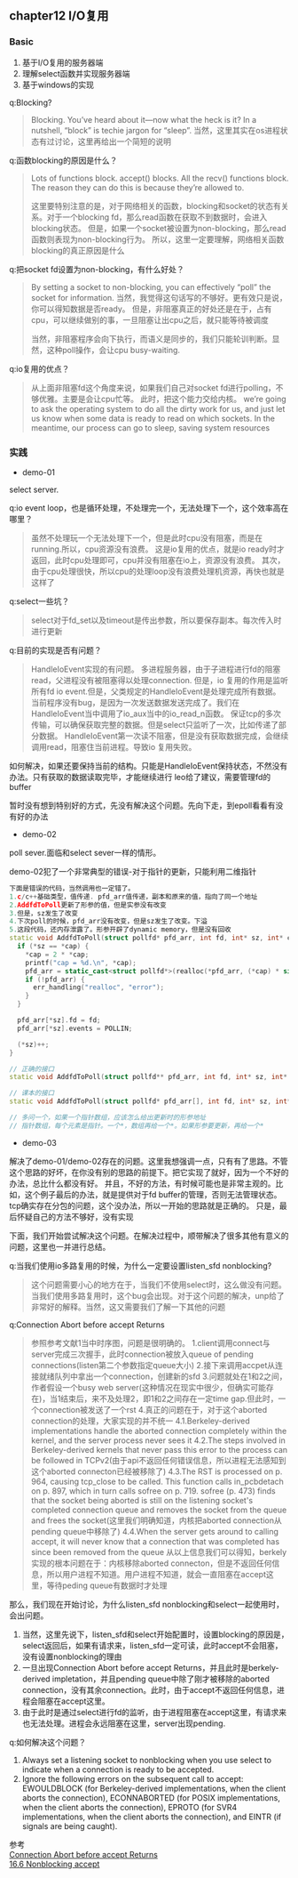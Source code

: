 ## chapter12 I/O复用

### Basic

1. 基于I/O复用的服务器端
2. 理解select函数并实现服务器端
3. 基于windows的实现

q:Blocking?
>Blocking. You’ve heard about it—now what the heck is it? In a nutshell, “block” is techie jargon for “sleep”.
当然，这里其实在os进程状态有过讨论，这里再给出一个简短的说明

q:函数blocking的原因是什么？
>Lots of functions block. accept() blocks. All the recv() functions block. The reason they can do this is
because they’re allowed to.
>
>这里要特别注意的是，对于网络相关的函数，blocking和socket的状态有关系。对于一个blocking fd，那么read函数在获取不到数据时，会进入blocking状态。
但是，如果一个socket被设置为non-blocking，那么read函数则表现为non-blocking行为。
所以，这里一定要理解，网络相关函数blocking的真正原因是什么

q:把socket fd设置为non-blocking，有什么好处？
>By setting a socket to non-blocking, you can effectively “poll” the socket for information.
当然，我觉得这句话写的不够好。更有效只是说，你可以得知数据是否ready。
但是，非阻塞真正的好处还是在于，占有cpu，可以继续做别的事，一旦阻塞让出cpu之后，就只能等待被调度
>
>当然，非阻塞程序会向下执行，而语义是同步的，我们只能轮训判断。显然，这种poll操作，会让cpu busy-waiting.

q:io复用的优点？
>从上面非阻塞fd这个角度来说，如果我们自己对socket fd进行polling，不够优雅。主要是会让cpu忙等。
此时，把这个能力交给内核。
we’re going to ask the operating system to do all the dirty work for us, and just let us know
when some data is ready to read on which sockets. In the meantime, our process can go to sleep, saving
system resources

### 实践

- demo-01

select server.

q:io event loop，也是循环处理，不处理完一个，无法处理下一个，这个效率高在哪里？
>虽然不处理玩一个无法处理下一个，但是此时cpu没有阻塞，而是在running.所以，cpu资源没有浪费。
这是io复用的优点，就是io ready时才返回，此时cpu处理即可，cpu并没有阻塞在io上，资源没有浪费。
其次，由于cpu处理很快，所以cpu的处理loop没有浪费处理机资源，再快也就是这样了

q:select一些坑？
>select对于fd_set以及timeout是传出参数，所以要保存副本。每次传入时进行更新

q:目前的实现是否有问题？
>HandleIoEvent实现的有问题。
多进程服务器，由于子进程进行fd的阻塞read，父进程没有被阻塞得以处理connection.
但是，io 复用的作用是监听所有fd io event.但是，父类规定的HandleIoEvent是处理完成所有数据。
当前程序没有bug，是因为一次发送数据发送完成了。我们在HandleIoEvent当中调用了io_aux当中的io_read_n函数。
保证tcp的多次传输，可以确保获取完整的数据。但是select只监听了一次，比如传递了部分数据。
HandleIoEvent第一次读不阻塞，但是没有获取数据完成，会继续调用read，阻塞住当前进程。导致io 复用失败。
>
如何解决，如果还要保持当前的结构。只能是HandleIoEvent保持状态，不然没有办法。只有获取的数据读取完毕，才能继续进行
leo给了建议，需要管理fd的buffer
>
暂时没有想到特别好的方式，先没有解决这个问题。先向下走，到epoll看看有没有好的办法

- demo-02

poll sever.面临和select sever一样的情形。

demo-02犯了一个非常典型的错误-对于指针的更新，只能利用二维指针

```cpp
下面是错误的代码，当然调用也一定错了。
1.c/c++基础类型，值传递. pfd_arr值传递，副本和原来的值，指向了同一个地址
2.AddfdToPoll更新了形参的值，但是实参没有改变
3.但是，sz发生了改变
4.下次poll的时候，pfd_arr没有改变，但是sz发生了改变。下溢
5.这段代码，还内存泄露了。形参开辟了dynamic memory，但是没有回收
static void AddfdToPoll(struct pollfd* pfd_arr, int fd, int* sz, int* cap) {
  if (*sz == *cap) {
    *cap = 2 * *cap;
    printf("cap = %d.\n", *cap);
    pfd_arr = static_cast<struct pollfd*>(realloc(*pfd_arr, (*cap) * sizeof(struct pollfd)));
    if (!pfd_arr) {
      err_handling("realloc", "error");
    }
  }

  pfd_arr[*sz].fd = fd;
  pfd_arr[*sz].events = POLLIN;

  (*sz)++;
}

// 正确的接口
static void AddfdToPoll(struct pollfd** pfd_arr, int fd, int* sz, int* cap)

// 课本的接口
static void AddfdToPoll(struct pollfd* pfd_arr[], int fd, int* sz, int* cap)

// 多问一个，如果一个指针数组，应该怎么给出更新时的形参地址
// 指针数组，每个元素是指针。一个*，数组再给一个*。如果形参要更新，再给一个*

```

- demo-03

解决了demo-01/demo-02存在的问题。这里我想强调一点，只有有了思路。不管这个思路的好坏，在你没有别的思路的前提下。把它实现了就好，因为一个不好的办法，总比什么都没有好。
并且，不好的方法，有时候可能也是非常主观的。比如，这个例子最后的办法，就是提供对于fd buffer的管理，否则无法管理状态。tcp确实存在分包的问题，这个没办法，所以一开始的思路就是正确的。
只是，最后怀疑自己的方法不够好，没有实现

下面，我们开始尝试解决这个问题。在解决过程中，顺带解决了很多其他有意义的问题，这里也一并进行总结。

q:当我们使用io多路复用的时候，为什么一定要设置listen_sfd nonblocking?
>这个问题需要小心的地方在于，当我们不使用select时，这么做没有问题。
当我们使用多路复用时，这个bug会出现。对于这个问题的解决，unp给了非常好的解释。当然，这又需要我们了解一下其他的问题

q:Connection Abort before accept Returns
>参照参考文献1当中时序图，问题是很明确的。
1.client调用connect与server完成三次握手，此时connection被放入queue of pending connections(listen第二个参数指定queue大小)
2.接下来调用accpet从连接就绪队列中拿出一个connection，创建新的sfd
3.问题就处在1和2之间，作者假设一个busy web server(这种情况在现实中很少，但确实可能存在)，当1结束后，来不及处理2，即1和2之间存在一定time gap.但此时，一个connection被发送了一个rst
4.真正的问题在于，对于这个aborted connection的处理，大家实现的并不统一
4.1.Berkeley-derived implementations handle the aborted connection completely within the kernel, and the server process never sees it
4.2.The steps involved in Berkeley-derived kernels that never pass this error to the process can be followed in TCPv2(由于api不返回任何错误信息，所以进程无法感知到这个aborted connecton已经被移除了)
4.3.The RST is processed on p. 964, causing tcp_close to be called. This function calls in_pcbdetach on p. 897, which in turn calls sofree on p. 719. sofree (p. 473) finds that the socket being aborted is still on the listening socket's completed connection queue and removes the socket from the queue and frees the socket(这里我们明确知道，内核把aborted connection从pending queue中移除了)
4.4.When the server gets around to calling accept, it will never know that a connection that was completed has since been removed from the queue
从以上信息我们可以得知，berkely实现的根本问题在于：内核移除aborted connecton，但是不返回任何信息，所以用户进程不知道。用户进程不知道，就会一直阻塞在accept这里，等待peding queue有数据时才处理

那么，我们现在开始讨论，为什么listen_sfd nonblocking和select一起使用时，会出问题。
1. 当然，这里先说下，listen_sfd和select开始配置时，设置blocking的原因是，select返回后，如果有请求来，listen_sfd一定可读，此时accept不会阻塞，没有设置nonblocking的理由
2. 一旦出现Connection Abort before accept Returns，并且此时是berkely-derived impletation，并且pending queue中除了刚才被移除的aborted connection，没有其余connection。此时，由于accept不返回任何信息，进程会阻塞在accept这里。
3. 由于此时是通过select进行fd的监听，由于进程阻塞在accept这里，有请求来也无法处理。进程会永远阻塞在这里，server出现pending.

q:如何解决这个问题？
1. Always set a listening socket to nonblocking when you use select to indicate when a connection is ready to be accepted.
2. Ignore the following errors on the subsequent call to accept: EWOULDBLOCK (for Berkeley-derived implementations, when the client aborts the connection), ECONNABORTED (for POSIX implementations, when the client aborts the connection), EPROTO (for SVR4 implementations, when the client aborts the connection), and EINTR (if signals are being caught).

参考<br>
[Connection Abort before accept Returns](http://www.masterraghu.com/subjects/np/introduction/unix_network_programming_v1.3/ch05lev1sec11.html#ch05lev1sec11)<br>
[16.6 Nonblocking accept](http://www.masterraghu.com/subjects/np/introduction/unix_network_programming_v1.3/ch16lev1sec6.html)
